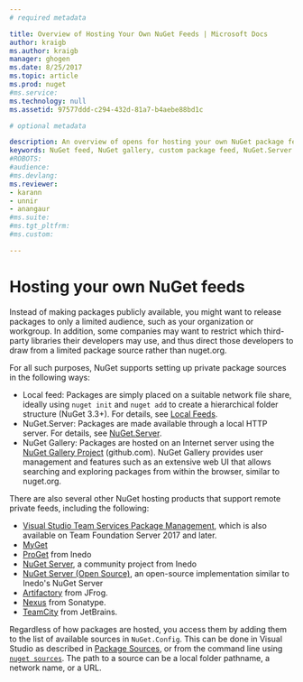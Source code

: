 ```yaml
---
# required metadata

title: Overview of Hosting Your Own NuGet Feeds | Microsoft Docs
author: kraigb
ms.author: kraigb
manager: ghogen
ms.date: 8/25/2017
ms.topic: article
ms.prod: nuget
#ms.service:
ms.technology: null
ms.assetid: 97577ddd-c294-432d-81a7-b4aebe88bd1c

# optional metadata

description: An overview of opens for hosting your own NuGet package feeds or galleries either locally or remotely.
keywords: NuGet feed, NuGet gallery, custom package feed, NuGet.Server
#ROBOTS:
#audience:
#ms.devlang:
ms.reviewer:
- karann
- unnir
- anangaur
#ms.suite:
#ms.tgt_pltfrm:
#ms.custom:

---
```

# Hosting your own NuGet feeds

Instead of making packages publicly available, you might want to release packages to only a limited audience, such as your organization or workgroup. In addition, some companies may want to restrict which third-party libraries their developers may use, and thus direct those developers to draw from a limited package source rather than nuget.org.

For all such purposes, NuGet supports setting up private package sources in the following ways:

- Local feed: Packages are simply placed on a suitable network file share, ideally using `nuget init` and `nuget add` to create a hierarchical folder structure (NuGet 3.3+). For details, see [Local Feeds](../hosting-packages/local-feeds.md).
- NuGet.Server: Packages are made available through a local HTTP server. For details, see [NuGet.Server](../hosting-packages/NuGet-Server.md).
- NuGet Gallery: Packages are hosted on an Internet server using the [NuGet Gallery Project](https://github.com/NuGet/NuGetGallery#build-and-run-the-gallery-in-arbitrary-number-easy-steps) (github.com). NuGet Gallery provides user management and features such as an extensive web UI that allows searching and exploring packages from within the browser, similar to nuget.org.

There are also several other NuGet hosting products that support remote private feeds, including the following:

- [Visual Studio Team Services Package Management](https://www.visualstudio.com/docs/package/nuget/publish), which is also available on Team Foundation Server 2017 and later.
- [MyGet](http://myget.org)
- [ProGet](http://inedo.com/proget) from Inedo
- [NuGet Server](http://nugetserver.net/), a community project from Inedo
- [NuGet Server (Open Source)](http://nuget-server.net), an open-source implementation similar to Inedo's NuGet Server
- [Artifactory](https://www.jfrog.com/artifactory/) from JFrog.
- [Nexus](http://www.sonatype.org/nexus/) from Sonatype.
- [TeamCity](https://www.jetbrains.com/teamcity/) from JetBrains.

Regardless of how packages are hosted, you access them by adding them to the list of available sources in `NuGet.Config`. This can be done in Visual Studio as described in [Package Sources](../tools/package-manager-ui.md#package-sources), or from the command line using [`nuget sources`](../tools/nuget-exe-cli-reference.md#sources). The path to a source can be a local folder pathname, a network name, or a URL.
